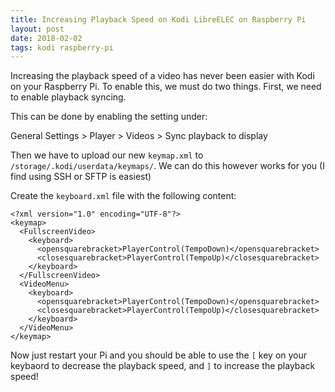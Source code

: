 ```yaml
---
title: Increasing Playback Speed on Kodi LibreELEC on Raspberry Pi
layout: post
date: 2018-02-02
tags: kodi raspberry-pi
---
```


Increasing the playback speed of a video has never been easier with Kodi on your Raspberry Pi.  To enable this, we must do two things. First, we need to enable playback syncing.

This can be done by enabling the setting under:

General Settings > Player > Videos > Sync playback to display

Then we have to upload our new `keymap.xml` to `/storage/.kodi/userdata/keymaps/`. We can do this however works for you (I find using SSH or SFTP is easiest)

Create the `keyboard.xml` file with the following content:

```
<?xml version="1.0" encoding="UTF-8"?>
<keymap>
  <FullscreenVideo>
    <keyboard>
      <opensquarebracket>PlayerControl(TempoDown)</opensquarebracket>
      <closesquarebracket>PlayerControl(TempoUp)</closesquarebracket>
    </keyboard>
  </FullscreenVideo>
  <VideoMenu>
    <keyboard>
      <opensquarebracket>PlayerControl(TempoDown)</opensquarebracket>
      <closesquarebracket>PlayerControl(TempoUp)</closesquarebracket>
    </keyboard>
  </VideoMenu>
</keymap>
```

Now just restart your Pi and you should be able to use the `[` key on your keybaord to decrease the playback speed, and `]` to increase the playback speed!

